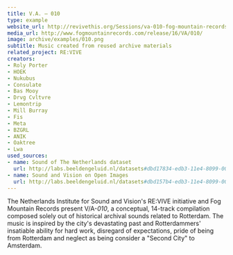 ```yaml
---
title: V.A. – 010
type: example
website_url: http://revivethis.org/Sessions/va-010-fog-mountain-records/
media_url: http://www.fogmountainrecords.com/release/16/VA/010/
image: archive/examples/010.png
subtitle: Music created from reused archive materials
related_project: RE:VIVE
creators:
- Roly Porter
- HOEK
- Nukubus
- Consulate
- Bas Mooy
- Drvg Cvltvre
- Lemontrip
- Mill Burray
- Fis
- Meta
- BZGRL
- ANIK
- Oaktree
- Lwa
used_sources:
- name: Sound of The Netherlands dataset
  url: http://labs.beeldengeluid.nl/datasets#dbd17834-edb3-11e4-8099-005056a71e3a
- name: Sound and Vision on Open Images
  url: http://labs.beeldengeluid.nl/datasets#dbd157b4-edb3-11e4-8099-005056a71e3a
---
```


The Netherlands Institute for Sound and Vision's RE:VIVE initiative and Fog Mountain Records present V/A-_010_, a conceptual, 14-track compilation composed solely out of historical archival sounds related to Rotterdam. The music is inspired by the city's devastating past and Rotterdammers' insatiable ability for hard work, disregard of expectations, pride of being from Rotterdam and neglect as being consider a "Second City" to Amsterdam.
